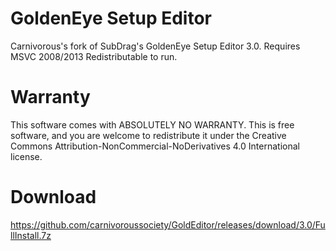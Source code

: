 # GoldenEye Setup Editor
Carnivorous's fork of SubDrag's GoldenEye Setup Editor 3.0. Requires MSVC 2008/2013 Redistributable to run.

# Warranty
This software comes with ABSOLUTELY NO WARRANTY.
This is free software, and you are welcome to redistribute it under the Creative Commons Attribution-NonCommercial-NoDerivatives 4.0 International license.

# Download
https://github.com/carnivoroussociety/GoldEditor/releases/download/3.0/FullInstall.7z
